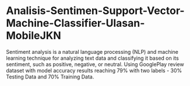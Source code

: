 # Analisis-Sentimen-Support-Vector-Machine-Classifier-Ulasan-MobileJKN
Sentiment analysis is a natural language processing (NLP) and machine learning technique for analyzing text data and classifying it based on its sentiment, such as positive, negative, or neutral. Using GooglePlay review dataset with model accuracy results reaching 79% with two labels - 30% Testing Data and 70% Training Data.

